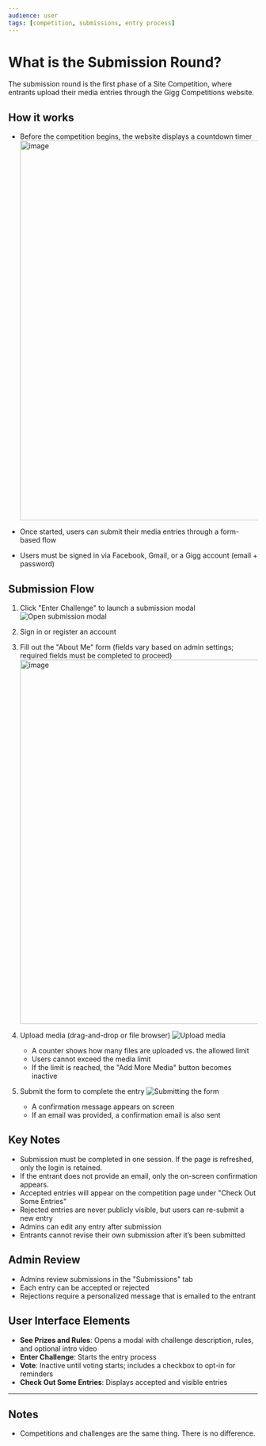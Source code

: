 ```yaml
---
audience: user
tags: [competition, submissions, entry process]
---
```


# What is the Submission Round?

The submission round is the first phase of a Site Competition, where entrants upload their media entries through the Gigg Competitions website.

## How it works

- Before the competition begins, the website displays a countdown timer
  <img width="1885" height="766" alt="image" src="https://github.com/user-attachments/assets/e7c979b4-d4bb-4413-8a70-c61d7239c086" />

- Once started, users can submit their media entries through a form-based flow
- Users must be signed in via Facebook, Gmail, or a Gigg account (email + password)

## Submission Flow

1. Click "Enter Challenge" to launch a submission modal ![Open submission modal](https://github.com/user-attachments/assets/6e03812c-a431-433d-8c51-d1d877711db4)
2. Sign in or register an account
3. Fill out the "About Me" form (fields vary based on admin settings; required fields must be completed to proceed) <img width="760" height="735" alt="image" src="https://github.com/user-attachments/assets/aedcddd7-92c7-49f5-a08b-8f31e70675da" />

4. Upload media (drag-and-drop or file browser)
   ![Upload media](https://github.com/user-attachments/assets/3d27acec-3bc1-472a-bc2e-aad072770506)

   - A counter shows how many files are uploaded vs. the allowed limit
   - Users cannot exceed the media limit
   - If the limit is reached, the "Add More Media" button becomes inactive
5. Submit the form to complete the entry
   ![Submitting the form](https://github.com/user-attachments/assets/d857c983-c304-4c1c-9af1-9fa35dadc204)

   - A confirmation message appears on screen
   - If an email was provided, a confirmation email is also sent

## Key Notes

- Submission must be completed in one session. If the page is refreshed, only the login is retained.
- If the entrant does not provide an email, only the on-screen confirmation appears.
- Accepted entries will appear on the competition page under "Check Out Some Entries"
- Rejected entries are never publicly visible, but users can re-submit a new entry
- Admins can edit any entry after submission
- Entrants cannot revise their own submission after it’s been submitted

## Admin Review

- Admins review submissions in the "Submissions" tab
- Each entry can be accepted or rejected
- Rejections require a personalized message that is emailed to the entrant

## User Interface Elements

- **See Prizes and Rules**: Opens a modal with challenge description, rules, and optional intro video
- **Enter Challenge**: Starts the entry process
- **Vote**: Inactive until voting starts; includes a checkbox to opt-in for reminders
- **Check Out Some Entries**: Displays accepted and visible entries

---

## Notes

- Competitions and challenges are the same thing.  There is no difference.
